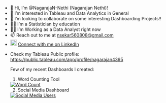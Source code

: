 - 👋 Hi, I’m @NagarajaN-Nethi (Nagarajan Nethi)!
- 👀 I’m interested in Tableau and Data Analytics in General
- 💞️ I’m looking to collaborate on some interesting Dashboarding Projects!!
- 👨‍🎓 I’m a Statistician by education 
- 👨‍🏭 I’m Working as a Data Analyst right now
- 📫 Reach out to me at nsekar560808@gmail.com
- <img src="https://user-images.githubusercontent.com/10369716/123642142-96890200-d840-11eb-88bb-65b524f06b81.png" alt="drawing" width="20"/> [Connect with me on LinkedIn](https://www.linkedin.com/in/nagarajan-nethi/)

<!--- NagarajaN-Nethi/NagarajaN-Nethi is a ✨ special ✨ repository because its `README.md` (this file) appears on your GitHub profile. You can click the Preview link to take a look at your changes. --->
- Check my Tableau Public profile: https://public.tableau.com/app/profile/nagarajan4395

  Few of my recent Dashboards I created:
  1. Word Counting Tool
  <div class='tableauPlaceholder' id='viz1657618296638' style='position: relative'><noscript><a href='#'><img alt='Word Count ' src='https:&#47;&#47;public.tableau.com&#47;static&#47;images&#47;Pl&#47;Placeholder_16575518030380&#47;WordCount&#47;1_rss.png' style='border: none' /></a></noscript><object class='tableauViz'  style='display:none;'><param name='host_url' value='https%3A%2F%2Fpublic.tableau.com%2F' /> <param name='embed_code_version' value='3' /> <param name='site_root' value='' /><param name='name' value='Placeholder_16575518030380&#47;WordCount' /><param name='tabs' value='no' /><param name='toolbar' value='yes' /><param name='static_image' value='https:&#47;&#47;public.tableau.com&#47;static&#47;images&#47;Pl&#47;Placeholder_16575518030380&#47;WordCount&#47;1.png' /> <param name='animate_transition' value='yes' /><param name='display_static_image' value='yes' /><param name='display_spinner' value='yes' /><param name='display_overlay' value='yes' /><param name='display_count' value='yes' /><param name='language' value='en-US' /></object></div>                <script type='text/javascript'>                    var divElement = document.getElementById('viz1657618296638');                    var vizElement = divElement.getElementsByTagName('object')[0];                    if ( divElement.offsetWidth > 800 ) { vizElement.style.width='1000px';vizElement.style.height='827px';} else if ( divElement.offsetWidth > 500 ) { vizElement.style.width='1000px';vizElement.style.height='827px';} else { vizElement.style.width='100%';vizElement.style.height=(divElement.offsetWidth*1.77)+'px';}                     var scriptElement = document.createElement('script');                    scriptElement.src = 'https://public.tableau.com/javascripts/api/viz_v1.js';                    vizElement.parentNode.insertBefore(scriptElement, vizElement);                </script>
  
  2. Social Media Dashboard
  <div class='tableauPlaceholder' id='viz1657618337040' style='position: relative'><noscript><a href='#'><img alt='Social Media Users  ' src='https:&#47;&#47;public.tableau.com&#47;static&#47;images&#47;So&#47;SocialMediaDashboard_16557467862570&#47;SocialMediaUsers&#47;1_rss.png' style='border: none' /></a></noscript><object class='tableauViz'  style='display:none;'><param name='host_url' value='https%3A%2F%2Fpublic.tableau.com%2F' /> <param name='embed_code_version' value='3' /> <param name='site_root' value='' /><param name='name' value='SocialMediaDashboard_16557467862570&#47;SocialMediaUsers' /><param name='tabs' value='no' /><param name='toolbar' value='yes' /><param name='static_image' value='https:&#47;&#47;public.tableau.com&#47;static&#47;images&#47;So&#47;SocialMediaDashboard_16557467862570&#47;SocialMediaUsers&#47;1.png' /> <param name='animate_transition' value='yes' /><param name='display_static_image' value='yes' /><param name='display_spinner' value='yes' /><param name='display_overlay' value='yes' /><param name='display_count' value='yes' /><param name='language' value='en-US' /></object></div>                <script type='text/javascript'>                    var divElement = document.getElementById('viz1657618337040');                    var vizElement = divElement.getElementsByTagName('object')[0];                    if ( divElement.offsetWidth > 800 ) { vizElement.style.width='1366px';vizElement.style.height='795px';} else if ( divElement.offsetWidth > 500 ) { vizElement.style.width='1366px';vizElement.style.height='795px';} else { vizElement.style.width='100%';vizElement.style.height='1177px';}                     var scriptElement = document.createElement('script');                    scriptElement.src = 'https://public.tableau.com/javascripts/api/viz_v1.js';                    vizElement.parentNode.insertBefore(scriptElement, vizElement);                </script>
  
